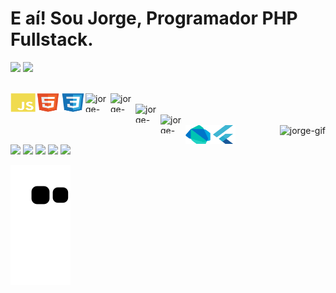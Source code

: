 # E aí! Sou Jorge, Programador PHP Fullstack.
<div>
<picture>
<source 
  srcset="https://github-readme-stats.vercel.app/api?username=jorgesoares2997&show_icons=true&theme=#highcontrast"
  media="(prefers-color-scheme: dark)"
/>
<source
  srcset="https://github-readme-stats.vercel.app/api?username=jorgesoares2997&show_icons=true"
  media="(prefers-color-scheme: light), (prefers-color-scheme: no-preference)"
/>
<img src="https://github-readme-stats.vercel.app/api?username=jorgesoares2997&show_icons=true" />
</picture>
<picture>
<source 
  srcset="https://github-readme-stats.vercel.app/api/top-langs/?username=jorgesoares2997&langs_count=2"
  media="(prefers-color-scheme: dark)"
/>
<source
  srcset="https://github-readme-stats.vercel.app/api?username=jorgesoares2997&show_icons=true"
  media="(prefers-color-scheme: light), (prefers-color-scheme: no-preference)"
/>
<img src="https://github-readme-stats.vercel.app/api?username=jorgesoares2997&show_icons=true" />
</picture>

</a>

  <div style="display: inline_block"><br>
                                    
  <a href='https://jorgesoares2997.github.io/portfolio/'><img align="left" alt="jorge-Js" height="30" width="40" src="https://raw.githubusercontent.com/devicons/devicon/master/icons/javascript/javascript-plain.svg">
  <a href='https://jorgesoares2997.github.io/portfolio/'><img align="left" alt="jorge-HTML" height="30" width="40" src="https://raw.githubusercontent.com/devicons/devicon/master/icons/html5/html5-original.svg">
  <a href='https://jorgesoares2997.github.io/portfolio/'><img align="left" alt="jorge-CSS" height="30" width="40" src="https://raw.githubusercontent.com/devicons/devicon/master/icons/css3/css3-original.svg">
  <a href='https://jorgesoares2997.github.io/portfolio/'><img align="left" alt="jorge-Git" height="30" width="40" src="https://cdn.jsdelivr.net/gh/devicons/devicon/icons/git/git-original.svg" />
  <a href='https://jorgesoares2997.github.io/portfolio/'><img align='left' alt='jorge-vue' height='30' width='40' 
src="https://cdn.jsdelivr.net/gh/devicons/devicon/icons/vuejs/vuejs-original.svg" />     
    <a href='https://jorgesoares2997.github.io/portfolio/'><img align='left' alt='jorge-React' height='30' width='40' 
src="https://cdn.jsdelivr.net/gh/devicons/devicon/icons/react/react-original.svg" />           
      <a href='https://jorgesoares2997.github.io/portfolio/'><img align="left" alt="jorge-php" height="30" width="40" 
src="https://cdn.jsdelivr.net/gh/devicons/devicon/icons/php/php-original.svg" />          
  <a href='https://jorgesoares2997.github.io/portfolio/'><img align="left" alt="jorge-Dart" height="30" width="40" src="https://raw.githubusercontent.com/devicons/devicon/master/icons/dart/dart-original.svg">
  <a href='https://jorgesoares2997.github.io/portfolio/'><img align="left" alt="jorge-Flutter" height="30" width="40" src="https://raw.githubusercontent.com/devicons/devicon/master/icons/flutter/flutter-original.svg">
  <a href='https://jorgesoares2997.github.io/portfolio/'><img align="right" alt="jorge-gif" src="https://media.discordapp.net/attachments/1055842690794795011/1055844973725089862/gifgitgif.gif?width=120&height=120">
</div>
 
 <br>
 <div>
<a href="https://youtube.com/@jorgesoares2216"target="_blank"><img src="https://img.shields.io/badge/YouTube-FF0000?style-for-thebadge&logo-youtube&logoColor-white"target="_blank"></a>
<a href="https://www.instagram.com/baixodejorge/" target="_blank"><img src="https://img.shields.io/badge/-Instagram-%23E4425F?style-for-the-badgellogo-Instagram&logoColor-White" target="_blank"></a>
<a href="https://discord.gg/jorgesoares9931" target="_blank"><img src="https://img.shields.io/badge/Discord-7289DA?style-for-the-badge&logo-discord&logoColor-white" target="_blank"></a>
<a href="mailto:jorgesoares2997@gmail"><img src="https://img.shields.io/badge/-Gmail-%23333?style-for-the-badge&logo-gmail%logoColor-white" target="_blank"></a>
<a href="https://www.linkedin.com/in/jorge-soares-18b667204" target="_blank"><img src="https://img.shields.io/badge/-LinkedIn-%230077B5?style-for-the-badge&logo-linkedin&logoColor-white" target-"_blank"></a>
 
  </div>
 
  
  ![Snake animation](https://github.com/jorgesoares2997/jorgesoares2997/blob/output/github-contribution-grid-snake.svg)
          
